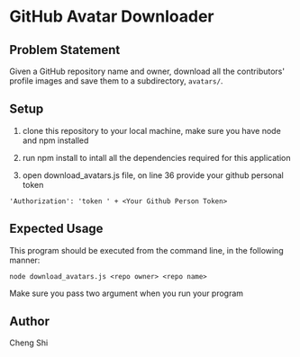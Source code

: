 # GitHub Avatar Downloader

## Problem Statement

Given a GitHub repository name and owner, download all the contributors' profile images and save them to a subdirectory, `avatars/`.

## Setup

1. clone this repository to your local machine, make sure you have node and npm installed

2. run npm install to intall all the dependencies required for this application

3. open download_avatars.js file, on line 36 provide your github personal token
```
'Authorization': 'token ' + <Your Github Person Token>
```

## Expected Usage

This program should be executed from the command line, in the following manner:

`node download_avatars.js <repo owner> <repo name>`

Make sure you pass two argument when you run your program

## Author
Cheng Shi